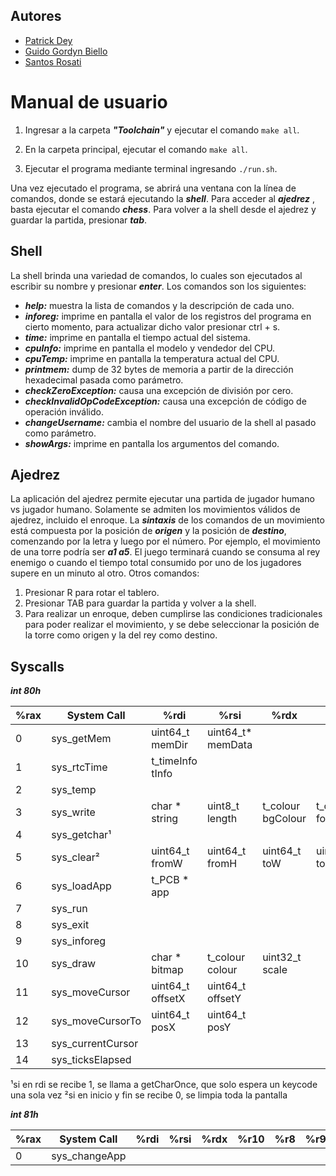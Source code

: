 ## Autores
- [Patrick Dey](https://github.com/patrickmdey)
- [Guido Gordyn Biello](https://github.com/ggordyn) 
- [Santos Rosati](https://github.com/srosati) 

# Manual de usuario

1. Ingresar a la carpeta ***"Toolchain"*** y ejecutar el comando `make all`.

2. En la carpeta principal, ejecutar el comando `make all`.

3. Ejecutar el programa mediante terminal ingresando `./run.sh`.

Una vez ejecutado el programa, se abrirá una ventana con la línea de comandos, donde se estará ejecutando la ***shell***. Para acceder al ***ajedrez*** , basta ejecutar el comando ***chess***. Para volver a la shell desde el ajedrez y guardar la partida, presionar ***tab***.


## Shell

La shell brinda una variedad de comandos, lo cuales son ejecutados al escribir su nombre y presionar ***enter***.
Los comandos son los siguientes:

- ***help:*** muestra la lista de comandos y la descripción de cada uno.
- ***inforeg:*** imprime en pantalla el valor de los registros del programa en cierto momento, para actualizar dicho valor presionar ctrl + s.
- ***time:*** imprime en pantalla el tiempo actual del sistema.
- ***cpuInfo:*** imprime en pantalla el modelo y vendedor del CPU. 
- ***cpuTemp:*** imprime en pantalla la temperatura actual del CPU. 
- ***printmem:*** dump de 32 bytes de memoria a partir de la dirección hexadecimal pasada como parámetro. 
- ***checkZeroException:*** causa una excepción de división por cero. 
- ***checkInvalidOpCodeException:*** causa una excepción de código de operación inválido.
- ***changeUsername:*** cambia el nombre del usuario de la shell al pasado como parámetro.
- ***showArgs:*** imprime en pantalla los argumentos del comando.


## Ajedrez

La aplicación del ajedrez permite ejecutar una partida de jugador humano vs jugador humano. Solamente se admiten los movimientos válidos de ajedrez, incluido el enroque. 
La ***sintaxis*** de los comandos de un movimiento está compuesta por la posición de ***origen*** y la posición de ***destino***, comenzando por la letra y luego por el número. Por ejemplo, el movimiento de una torre podría ser ***a1 a5***. El juego terminará cuando se consuma al rey enemigo o cuando el tiempo total consumido por uno de los jugadores supere en un minuto al otro.
Otros comandos:
1. Presionar R para rotar el tablero.
2. Presionar TAB para guardar la partida y volver a la shell.
3. Para realizar un enroque, deben cumplirse las condiciones tradicionales para poder realizar el movimiento, y se debe seleccionar la posición de la torre como origen y la del rey como destino.

## Syscalls

***int 80h***

| %rax | System Call       | %rdi             | %rsi              | %rdx              | %r10                | %r8 | %r9 |
| ---- | ----------------- | ---------------- | ----------------- | ----------------- | ------------------- | --- | --- |
| 0    | sys_getMem        | uint64_t memDir  | uint64_t* memData |                   |                     |     |     |
| 1    | sys_rtcTime       | t_timeInfo tInfo |                   |                   |                     |     |     |
| 2    | sys_temp          |                  |                   |                   |                     |     |     |
| 3    | sys_write         | char * string    | uint8_t length    | t_colour bgColour | t_colour fontColour |     |     |
| 4    | sys_getchar¹      |                  |                   |                   |                     |     |     |
| 5    | sys_clear²        | uint64_t fromW   | uint64_t fromH    | uint64_t toW      | uint64_t toH        |     |     |
| 6    | sys_loadApp       | t_PCB * app      |                   |                   |                     |     |     |
| 7    | sys_run           |                  |                   |                   |                     |     |     |
| 8    | sys_exit          |                  |                   |                   |                     |     |     |
| 9    | sys_inforeg       |                  |                   |                   |                     |     |     |
| 10   | sys_draw          | char * bitmap    | t_colour colour   |uint32_t scale     |                     |     |     |
| 11   | sys_moveCursor    | uint64_t offsetX | uint64_t offsetY  |                   |                     |     |     |
| 12   | sys_moveCursorTo  | uint64_t posX    | uint64_t posY     |                   |                     |     |     |
| 13   | sys_currentCursor |                  |                   |                   |                     |     |     |
| 14   | sys_ticksElapsed  |                  |                   |                   |                     |     |     |

¹si en rdi se recibe 1, se llama a getCharOnce, que solo espera un keycode una sola vez
²si en inicio y fin se recibe 0, se limpia toda la pantalla

***int 81h***

| %rax | System Call   | %rdi | %rsi | %rdx | %r10 | %r8 | %r9 |
| ---- | ------------- | ---- | ---- | ---- | ---- | --- | --- |
| 0    | sys_changeApp |      |      |      |      |     |     |
